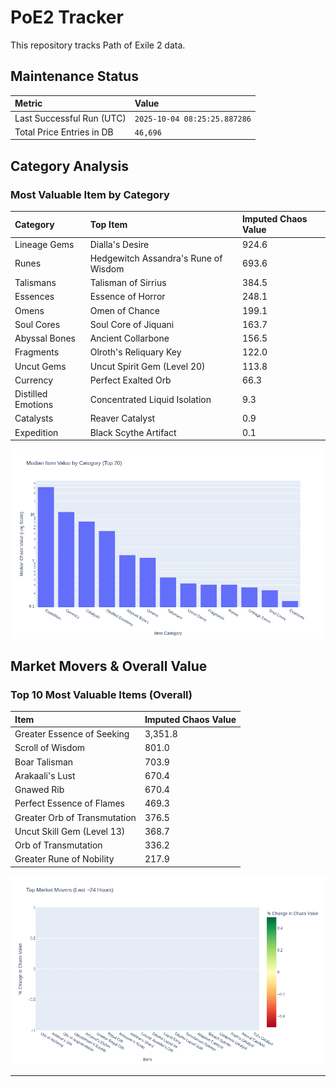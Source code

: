 # PoE2 Tracker

This repository tracks Path of Exile 2 data.

## Maintenance Status

<!-- START_MAINTENANCE -->
| Metric | Value |
|:---|:---|
| Last Successful Run (UTC) | `2025-10-04 08:25:25.887286` |
| Total Price Entries in DB | `46,696` |

<!-- END_MAINTENANCE -->

## Category Analysis

<!-- START_CATEGORY_ANALYSIS -->
### Most Valuable Item by Category
| Category | Top Item | Imputed Chaos Value |
| :--- | :--- | :--- |
| Lineage Gems | Dialla's Desire | 924.6 |
| Runes | Hedgewitch Assandra's Rune of Wisdom | 693.6 |
| Talismans | Talisman of Sirrius | 384.5 |
| Essences | Essence of Horror | 248.1 |
| Omens | Omen of Chance | 199.1 |
| Soul Cores | Soul Core of Jiquani | 163.7 |
| Abyssal Bones | Ancient Collarbone | 156.5 |
| Fragments | Olroth's Reliquary Key | 122.0 |
| Uncut Gems | Uncut Spirit Gem (Level 20) | 113.8 |
| Currency | Perfect Exalted Orb | 66.3 |
| Distilled Emotions | Concentrated Liquid Isolation | 9.3 |
| Catalysts | Reaver Catalyst | 0.9 |
| Expedition | Black Scythe Artifact | 0.1 |


![Category Analysis Chart](charts/category_analysis.png)
<!-- END_ANALYSIS -->

## Market Movers & Overall Value

<!-- START_ANALYSIS -->
### Top 10 Most Valuable Items (Overall)
| Item | Imputed Chaos Value |
| :--- | :--- |
| Greater Essence of Seeking | 3,351.8 |
| Scroll of Wisdom | 801.0 |
| Boar Talisman | 703.9 |
| Arakaali's Lust | 670.4 |
| Gnawed Rib | 670.4 |
| Perfect Essence of Flames | 469.3 |
| Greater Orb of Transmutation | 376.5 |
| Uncut Skill Gem (Level 13) | 368.7 |
| Orb of Transmutation | 336.2 |
| Greater Rune of Nobility | 217.9 |


![Market Movers Chart](charts/market_movers.png)
<!-- END_ANALYSIS -->

---
